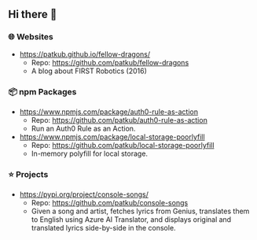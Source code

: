 ## Hi there 👋

### 🌐 Websites
- https://patkub.github.io/fellow-dragons/
  - Repo: https://github.com/patkub/fellow-dragons
  - A blog about FIRST Robotics (2016)

### 📦 npm Packages
- https://www.npmjs.com/package/auth0-rule-as-action
  - Repo: https://github.com/patkub/auth0-rule-as-action
  - Run an Auth0 Rule as an Action.
- https://www.npmjs.com/package/local-storage-poorlyfill
  - Repo: https://github.com/patkub/local-storage-poorlyfill
  - In-memory polyfill for local storage.

### ⭐ Projects
- https://pypi.org/project/console-songs/
  - Repo: https://github.com/patkub/console-songs
  - Given a song and artist, fetches lyrics from Genius, translates them to English using Azure AI Translator, and displays original and translated lyrics side-by-side in the console.

<!--
**patkub/patkub** is a ✨ _special_ ✨ repository because its `README.md` (this file) appears on your GitHub profile.

Here are some ideas to get you started:

- 🔭 I’m currently working on ...
- 🌱 I’m currently learning ...
- 👯 I’m looking to collaborate on ...
- 🤔 I’m looking for help with ...
- 💬 Ask me about ...
- 📫 How to reach me: ...
- 😄 Pronouns: ...
- ⚡ Fun fact: ...
-->
